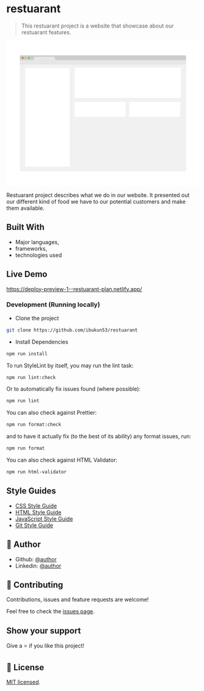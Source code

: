 # restuarant

> This restuarant project is a website that showcase about our restuarant features.

![screenshot](./app_screenshot.png)

Restuarant project describes what we do in our website. It presented out our different kind of food we have to our potential customers and make them available.

## Built With

- Major languages,
- frameworks,
- technologies used

## Live Demo

https://deploy-preview-1--restuarant-plan.netlify.app/ 

### Development (Running locally)

- Clone the project

```bash
git clone https://github.com/ibukun53/restuarant

```

- Install Dependencies

```bash
npm run install
```

To run StyleLint by itself, you may run the lint task:

```bash
npm run lint:check
```

Or to automatically fix issues found (where possible):

```bash
npm run lint
```

You can also check against Prettier:

```bash
npm run format:check
```

and to have it actually fix (to the best of its ability) any format issues, run:

```bash
npm run format
```

You can also check against HTML Validator:

```bash
npm run html-validator
```

## Style Guides

- [CSS Style Guide](http://udacity.github.io/frontend-nanodegree-styleguide/css.html)
- [HTML Style Guide](http://udacity.github.io/frontend-nanodegree-styleguide/index.html)
- [JavaScript Style Guide](http://udacity.github.io/frontend-nanodegree-styleguide/javascript.html)
- [Git Style Guide](https://udacity.github.io/git-styleguide/)

## 👤 Author

- Github: [@author](https://github.com/ibukun53/)
- Linkedin: [@author](https://www.linkedin.com/in/ibukun53/)

## 🤝 Contributing

Contributions, issues and feature requests are welcome!

Feel free to check the [issues page](../../issues).

## Show your support

Give a ⭐️ if you like this project!

## 📝 License

[MIT licensed](./LICENSE).
